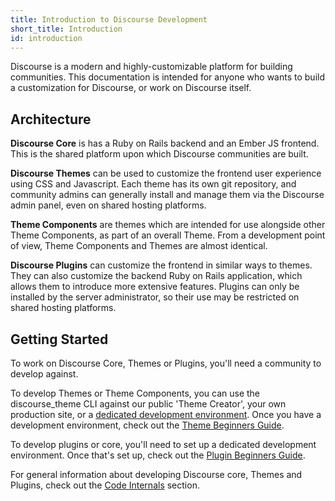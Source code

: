 ```yaml
---
title: Introduction to Discourse Development
short_title: Introduction
id: introduction
---
```


Discourse is a modern and highly-customizable platform for building communities. This documentation is intended for anyone who wants to build a customization for Discourse, or work on Discourse itself.

## Architecture

**Discourse Core** is has a Ruby on Rails backend and an Ember JS frontend. This is the shared platform upon which Discourse communities are built.

**Discourse Themes** can be used to customize the frontend user experience using CSS and Javascript. Each theme has its own git repository, and community admins can generally install and manage them via the Discourse admin panel, even on shared hosting platforms.

**Theme Components** are themes which are intended for use alongside other Theme Components, as part of an overall Theme. From a development point of view, Theme Components and Themes are almost identical.

**Discourse Plugins** can customize the frontend in similar ways to themes. They can also customize the backend Ruby on Rails application, which allows them to introduce more extensive features. Plugins can only be installed by the server administrator, so their use may be restricted on shared hosting platforms.

## Getting Started

To work on Discourse Core, Themes or Plugins, you'll need a community to develop against.

To develop Themes or Theme Components, you can use the discourse_theme CLI against our public 'Theme Creator', your own production site, or a [dedicated development environment](https://meta.discourse.org/t/336366). Once you have a development environment, check out the [Theme Beginners Guide](https://meta.discourse.org/t/beginners-guide-to-developing-discourse-themes/93648).

To develop plugins or core, you'll need to set up a dedicated development environment. Once that's set up, check out the [Plugin Beginners Guide](https://meta.discourse.org/t/30515).

For general information about developing Discourse core, Themes and Plugins, check out the [Code Internals](https://meta.discourse.org/t/48891) section.
